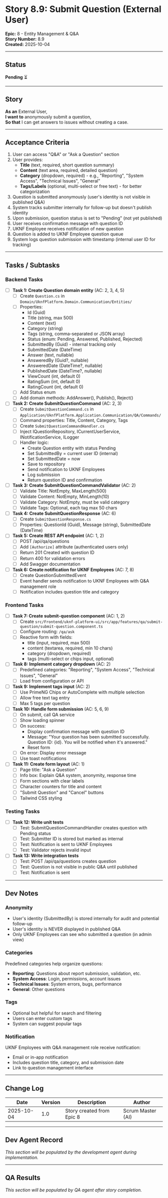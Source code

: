 # Story 8.9: Submit Question (External User)

**Epic:** 8 - Entity Management & Q&A  
**Story Number:** 8.9  
**Created:** 2025-10-04

---

## Status

**Pending** ⏳

---

## Story

**As an** External User,  
**I want to** anonymously submit a question,  
**So that** I can get answers to issues without creating a case.

---

## Acceptance Criteria

1. User can access "Q&A" or "Ask a Question" section
2. User provides:
   - **Title** (text, required, short question summary)
   - **Content** (text area, required, detailed question)
   - **Category** (dropdown, required) - e.g., "Reporting", "System Access", "Technical Issues", "General"
   - **Tags/Labels** (optional, multi-select or free text) - for better categorization
3. Question is submitted anonymously (user's identity is not visible in published Q&A)
4. System tracks submitter internally for follow-up but doesn't publish identity
5. Upon submission, question status is set to "Pending" (not yet published)
6. User receives confirmation message with question ID
7. UKNF Employee receives notification of new question
8. Question is added to UKNF Employee question queue
9. System logs question submission with timestamp (internal user ID for tracking)

---

## Tasks / Subtasks

### Backend Tasks

- [ ] **Task 1: Create Question domain entity** (AC: 2, 3, 4, 5)
  - [ ] Create `Question.cs` in `Domain/UknfPlatform.Domain.Communication/Entities/`
  - [ ] Properties:
    - Id (Guid)
    - Title (string, max 500)
    - Content (text)
    - Category (string)
    - Tags (string, comma-separated or JSON array)
    - Status (enum: Pending, Answered, Published, Rejected)
    - SubmittedBy (Guid) - internal tracking only
    - SubmittedDate (DateTime)
    - Answer (text, nullable)
    - AnsweredBy (Guid?, nullable)
    - AnsweredDate (DateTime?, nullable)
    - PublishedDate (DateTime?, nullable)
    - ViewCount (int, default 0)
    - RatingSum (int, default 0)
    - RatingCount (int, default 0)
  - [ ] Add Status enum
  - [ ] Add domain methods: AddAnswer(), Publish(), Reject()

- [ ] **Task 2: Create SubmitQuestionCommand** (AC: 2, 3)
  - [ ] Create `SubmitQuestionCommand.cs` in `Application/UknfPlatform.Application.Communication/QA/Commands/`
  - [ ] Command properties: Title, Content, Category, Tags
  - [ ] Create `SubmitQuestionCommandHandler.cs`
  - [ ] Inject IQuestionRepository, ICurrentUserService, INotificationService, ILogger
  - [ ] Handler logic:
    - Create Question entity with status Pending
    - Set SubmittedBy = current user ID (internal)
    - Set SubmittedDate = now
    - Save to repository
    - Send notification to UKNF Employees
    - Log submission
    - Return question ID and confirmation

- [ ] **Task 3: Create SubmitQuestionCommandValidator** (AC: 2)
  - [ ] Validate Title: NotEmpty, MaxLength(500)
  - [ ] Validate Content: NotEmpty, MinLength(10)
  - [ ] Validate Category: NotEmpty, must be valid category
  - [ ] Validate Tags: Optional, each tag max 50 chars

- [ ] **Task 4: Create SubmitQuestionResponse** (AC: 6)
  - [ ] Create `SubmitQuestionResponse.cs`
  - [ ] Properties: QuestionId (Guid), Message (string), SubmittedDate (DateTime)

- [ ] **Task 5: Create REST API endpoint** (AC: 1, 2)
  - [ ] POST /api/qa/questions
  - [ ] Add `[Authorize]` attribute (authenticated users only)
  - [ ] Return 201 Created with question ID
  - [ ] Return 400 for validation errors
  - [ ] Add Swagger documentation

- [ ] **Task 6: Create notification for UKNF Employees** (AC: 7, 8)
  - [ ] Create QuestionSubmittedEvent
  - [ ] Event handler sends notification to UKNF Employees with Q&A management role
  - [ ] Notification includes question title and category

### Frontend Tasks

- [ ] **Task 7: Create submit-question component** (AC: 1, 2)
  - [ ] Create `src/Frontend/uknf-platform-ui/src/app/features/qa/submit-question/submit-question.component.ts`
  - [ ] Configure routing: `/qa/ask`
  - [ ] Reactive form with fields:
    - title (input, required, max 500)
    - content (textarea, required, min 10 chars)
    - category (dropdown, required)
    - tags (multi-select or chips input, optional)

- [ ] **Task 8: Implement category dropdown** (AC: 2)
  - [ ] Predefined categories: "Reporting", "System Access", "Technical Issues", "General"
  - [ ] Load from configuration or API

- [ ] **Task 9: Implement tags input** (AC: 2)
  - [ ] Use PrimeNG Chips or AutoComplete with multiple selection
  - [ ] Allow free text tag entry
  - [ ] Max 5 tags per question

- [ ] **Task 10: Handle form submission** (AC: 5, 6, 9)
  - [ ] On submit, call QA service
  - [ ] Show loading spinner
  - [ ] On success:
    - Display confirmation message with question ID
    - Message: "Your question has been submitted successfully. Question ID: {id}. You will be notified when it's answered."
    - Reset form
  - [ ] On error: Display error message
  - [ ] Use toast notifications

- [ ] **Task 11: Create form layout** (AC: 1)
  - [ ] Page title: "Ask a Question"
  - [ ] Info box: Explain Q&A system, anonymity, response time
  - [ ] Form sections with clear labels
  - [ ] Character counters for title and content
  - [ ] "Submit Question" and "Cancel" buttons
  - [ ] Tailwind CSS styling

### Testing Tasks

- [ ] **Task 12: Write unit tests**
  - [ ] Test: SubmitQuestionCommandHandler creates question with Pending status
  - [ ] Test: Submitter ID is stored but marked as internal
  - [ ] Test: Notification is sent to UKNF Employees
  - [ ] Test: Validator rejects invalid input

- [ ] **Task 13: Write integration tests**
  - [ ] Test: POST /api/qa/questions creates question
  - [ ] Test: Question is not visible in public Q&A until published
  - [ ] Test: Notification is sent

---

## Dev Notes

### Anonymity

- User's identity (SubmittedBy) is stored internally for audit and potential follow-up
- User's identity is NEVER displayed in published Q&A
- Only UKNF Employees can see who submitted a question (in admin view)

### Categories

Predefined categories help organize questions:
- **Reporting**: Questions about report submission, validation, etc.
- **System Access**: Login, permissions, account issues
- **Technical Issues**: System errors, bugs, performance
- **General**: Other questions

### Tags

- Optional but helpful for search and filtering
- Users can enter custom tags
- System can suggest popular tags

### Notification

UKNF Employees with Q&A management role receive notification:
- Email or in-app notification
- Includes question title, category, and submission date
- Link to question management interface

---

## Change Log

| Date | Version | Description | Author |
|------|---------|-------------|--------|
| 2025-10-04 | 1.0 | Story created from Epic 8 | Scrum Master (AI) |

---

## Dev Agent Record

_This section will be populated by the development agent during implementation._

---

## QA Results

_This section will be populated by QA agent after story completion._

